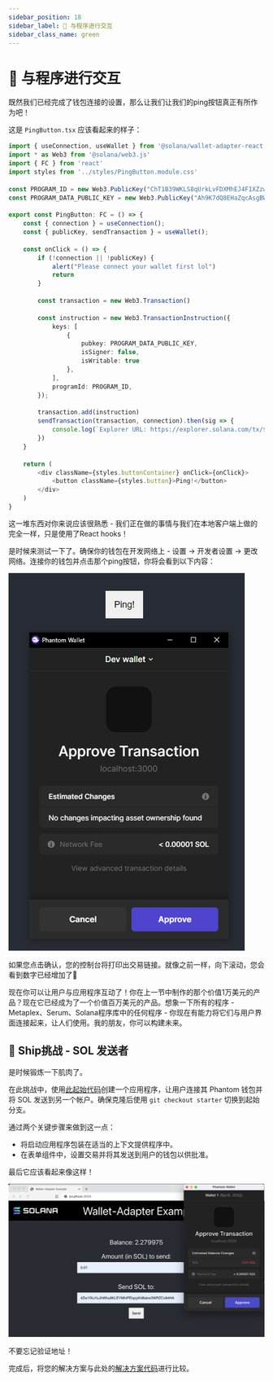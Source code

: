 ```yaml
---
sidebar_position: 18
sidebar_label: 🦺 与程序进行交互
sidebar_class_name: green
---
```


# 🦺 与程序进行交互

既然我们已经完成了钱包连接的设置，那么让我们让我们的ping按钮真正有所作为吧！

这是 `PingButton.tsx` 应该看起来的样子：

```ts
import { useConnection, useWallet } from '@solana/wallet-adapter-react';
import * as Web3 from '@solana/web3.js'
import { FC } from 'react'
import styles from '../styles/PingButton.module.css'

const PROGRAM_ID = new Web3.PublicKey("ChT1B39WKLS8qUrkLvFDXMhEJ4F1XZzwUNHUt4AU9aVa")
const PROGRAM_DATA_PUBLIC_KEY = new Web3.PublicKey("Ah9K7dQ8EHaZqcAsgBW8w37yN2eAy3koFmUn4x3CJtod")

export const PingButton: FC = () => {
	const { connection } = useConnection();
	const { publicKey, sendTransaction } = useWallet();

	const onClick = () => {
		if (!connection || !publicKey) {
			alert("Please connect your wallet first lol")
			return
		}

		const transaction = new Web3.Transaction()

		const instruction = new Web3.TransactionInstruction({
			keys: [
				{
					pubkey: PROGRAM_DATA_PUBLIC_KEY,
					isSigner: false,
					isWritable: true
				},
			],
			programId: PROGRAM_ID,
		});

		transaction.add(instruction)
		sendTransaction(transaction, connection).then(sig => {
			console.log(`Explorer URL: https://explorer.solana.com/tx/${sig}?cluster=devnet`)
		})
	}

	return (
		<div className={styles.buttonContainer} onClick={onClick}>
			<button className={styles.button}>Ping!</button>
		</div>
	)
}
```

这一堆东西对你来说应该很熟悉 - 我们正在做的事情与我们在本地客户端上做的完全一样，只是使用了React hooks！

是时候来测试一下了。确保你的钱包在开发网络上 - 设置 -> 开发者设置 -> 更改网络。连接你的钱包并点击那个ping按钮，你将会看到以下内容：

![](./img/upload_1.png)

如果您点击确认，您的控制台将打印出交易链接。就像之前一样，向下滚动，您会看到数字已经增加了🚀

现在你可以让用户与应用程序互动了！你在上一节中制作的那个价值1万美元的产品？现在它已经成为了一个价值百万美元的产品。想象一下所有的程序 - Metaplex、Serum、Solana程序库中的任何程序 - 你现在有能力将它们与用户界面连接起来，让人们使用。我的朋友，你可以构建未来。


## 🚢 Ship挑战 - SOL 发送者

是时候锻炼一下肌肉了。

在此挑战中，使用[此起始代码](https://github.com/RustyCab/solana-send-sol-frontend)创建一个应用程序，让用户连接其 Phantom 钱包并将 SOL 发送到另一个帐户。确保克隆后使用 `git checkout starter` 切换到起始分支。

通过两个关键步骤来做到这一点：
- 将启动应用程序包装在适当的上下文提供程序中。
- 在表单组件中，设置交易并将其发送到用户的钱包以供批准。

最后它应该看起来像这样！

![](./img/upload_2.png)

不要忘记验证地址！

完成后，将您的解决方案与此处的[解决方案代码](https://github.com/RustyCab/solana-send-sol-frontend)进行比较。
